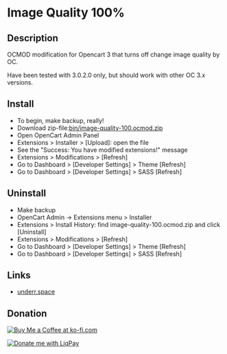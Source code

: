 # Image Quality 100%

## Description
OCMOD modification for Opencart 3 that turns off change image quality by OC.

Have been tested with 3.0.2.0 only, but should work with other OC 3.x versions.

## Install
* To begin, make backup, really!
* Download zip-file:[bin/image-quality-100.ocmod.zip](https://github.com/underr-ua/ocmod3-image-quality-100/raw/master/bin/image-quality-100.ocmod.zip)
* Open OpenCart Admin Panel
* Extensions > Installer > [Upload]: open the file
* See the "Success: You have modified extensions!" message
* Extensions > Modifications > [Refresh]
* Go to Dashboard > [Developer Settings] > Theme [Refresh]
* Go to Dashboard > [Developer Settings] > SASS [Refresh]

## Uninstall
* Make backup
* OpenCart Admin -> Extensions menu > Installer
* Extensions > Install History: find image-quality-100.ocmod.zip and click [Uninstall]
* Extensions > Modifications > [Refresh]
* Go to Dashboard > [Developer Settings] > Theme [Refresh]
* Go to Dashboard > [Developer Settings] > SASS [Refresh]

## Links
* [underr.space](https://underr.space/notes/projects/project-006.html)

## Donation
<a href='https://ko-fi.com/X8X290YA' target='_blank'><img src='https://image.ibb.co/hmWnnc/kofi.png' border='0' alt='Buy Me a Coffee at ko-fi.com'/></a>

<a href='https://www.liqpay.ua/en/checkout/card/underr' target='_blank'><img src='https://image.ibb.co/nA3HoS/liqpay.png' border='0' alt='Donate me with LiqPay'/></a>
